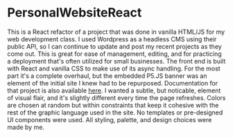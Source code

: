 # PersonalWebsiteReact

This is a React refactor of a project that was done in vanilla HTML/JS for my web development class. I used Wordpress as a headless CMS using their public API, so I can continue to update and post my recent projects as they come out. This is great for ease of management, editing, and for practicing a deployment that's often utilized for small businesses. The front end is built with React and vanilla CSS to make use of its async handling. 
For the most part it's a complete overhaul, but the embedded P5.JS banner was an element of the initial site I knew had to be repurposed. Documentation for that project is also available [here](https://github.com/taiteb/gradientSweep). I wanted a subtle, but noticable, element of visual flair, and it's slightly different every time the page refreshes. Colors are chosen at random but within constraints that keep it cohesive with the rest of the graphic language used in the site. 
No templates or pre-designed UI components were used. All styling, palette, and design choices were made by me. 
